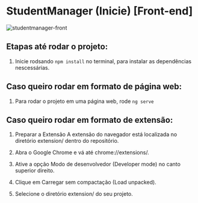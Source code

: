 # StudentManager (Inicie) [Front-end]

![studentmanager-front](https://github.com/user-attachments/assets/6aa6e0dd-f40d-4668-8c9d-746d69412e10)

## Etapas até rodar o projeto:

1. Inicie rodsando `npm install` no terminal, para instalar as dependências nescessárias.

## Caso queiro rodar em formato de página web:

1. Para rodar o projeto em uma página web, rode `ng serve`

## Caso queiro rodar em formato de extensão:

1. Preparar a Extensão A extensão do navegador está localizada no diretório extension/ dentro do repositório.
  
3. Abra o Google Chrome e vá até chrome://extensions/.
  
5. Ative a opção Modo de desenvolvedor (Developer mode) no canto superior direito.
  
7. Clique em Carregar sem compactação (Load unpacked).

9. Selecione o diretório extension/ do seu projeto.
